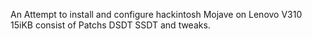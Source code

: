 An Attempt to install and configure hackintosh Mojave on Lenovo V310 15iKB
consist of Patchs DSDT SSDT and tweaks.
